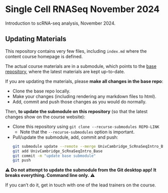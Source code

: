 # Single Cell RNASeq November 2024

Introduction to scRNA-seq analysis, November 2024.


## Updating Materials

This repository contains very few files, including `index.md` where the content course homepage is defined. 

The actual course materials are in a submodule, which points to the [base repository](https://github.com/bioinformatics-core-shared-training/UnivCambridge_ScRnaSeqIntro_Base), where the latest materials are kept up-to-date. 

If you are updating the materials, please **make all changes in the base repo**:

- Clone the base repo locally.
- Make your changes (including rendering any markdown files to html).
- Add, commit and push those changes as you would do normally. 

Then, **to update the submodule on this repository** (so that the latest changes show on the course website):

- Clone this repository using `git clone --recurse-submodules REPO-LINK` 
    - Note that the `--recurse-submodules` option is important.
- Pull/update the submodule, add, commit and push: 
    ```bash
    git submodule update --remote --merge UnivCambridge_ScRnaSeqIntro_Base
    git add UnivCambridge_ScRnaSeqIntro_Base
    git commit -m "update base submodule"
    git push
    ```

⚠️ **Do not attempt to update the submodule from the Git desktop app! 
It breaks everything. 
Command line only.** ⚠️

If you can’t do it, get in touch with one of the lead trainers on the course.

 
